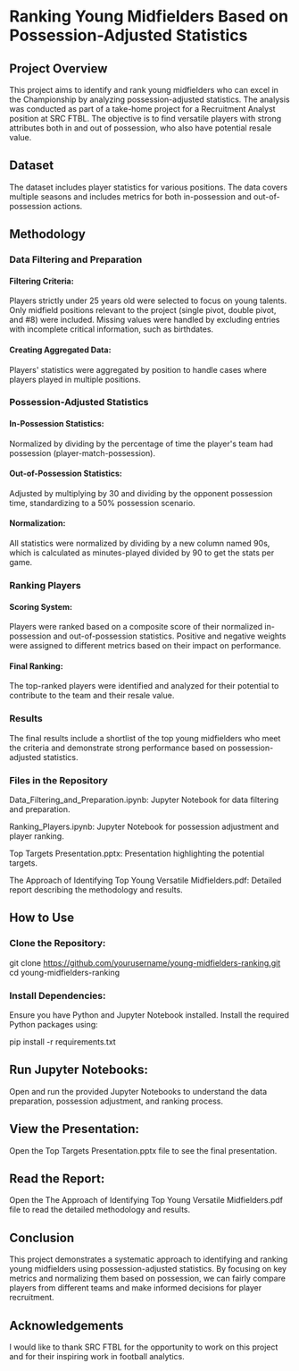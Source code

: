 # Ranking Young Midfielders Based on Possession-Adjusted Statistics
## Project Overview
This project aims to identify and rank young midfielders who can excel in the Championship by analyzing possession-adjusted statistics. The analysis was conducted as part of a take-home project for a Recruitment Analyst position at SRC FTBL. The objective is to find versatile players with strong attributes both in and out of possession, who also have potential resale value.

## Dataset
The dataset includes player statistics for various positions. The data covers multiple seasons and includes metrics for both in-possession and out-of-possession actions.

## Methodology
### Data Filtering and Preparation
#### Filtering Criteria:

Players strictly under 25 years old were selected to focus on young talents.
Only midfield positions relevant to the project (single pivot, double pivot, and #8) were included.
Missing values were handled by excluding entries with incomplete critical information, such as birthdates.
#### Creating Aggregated Data:

Players' statistics were aggregated by position to handle cases where players played in multiple positions.
### Possession-Adjusted Statistics
#### In-Possession Statistics:

Normalized by dividing by the percentage of time the player's team had possession (player-match-possession).
#### Out-of-Possession Statistics:

Adjusted by multiplying by 30 and dividing by the opponent possession time, standardizing to a 50% possession scenario.
#### Normalization:

All statistics were normalized by dividing by a new column named 90s, which is calculated as minutes-played divided by 90 to get the stats per game.
### Ranking Players
#### Scoring System:

Players were ranked based on a composite score of their normalized in-possession and out-of-possession statistics.
Positive and negative weights were assigned to different metrics based on their impact on performance.
#### Final Ranking:

The top-ranked players were identified and analyzed for their potential to contribute to the team and their resale value.
### Results
The final results include a shortlist of the top young midfielders who meet the criteria and demonstrate strong performance based on possession-adjusted statistics.

### Files in the Repository
Data_Filtering_and_Preparation.ipynb: Jupyter Notebook for data filtering and preparation.

Ranking_Players.ipynb: Jupyter Notebook for possession adjustment and player ranking.

Top Targets Presentation.pptx: Presentation highlighting the potential targets.

The Approach of Identifying Top Young Versatile Midfielders.pdf: Detailed report describing the methodology and results.
## How to Use
### Clone the Repository:

git clone https://github.com/yourusername/young-midfielders-ranking.git
cd young-midfielders-ranking

### Install Dependencies:
Ensure you have Python and Jupyter Notebook installed.
Install the required Python packages using:

pip install -r requirements.txt

## Run Jupyter Notebooks:
Open and run the provided Jupyter Notebooks to understand the data preparation, possession adjustment, and ranking process.

## View the Presentation:
Open the Top Targets Presentation.pptx file to see the final presentation.

## Read the Report:
Open the The Approach of Identifying Top Young Versatile Midfielders.pdf file to read the detailed methodology and results.

## Conclusion
This project demonstrates a systematic approach to identifying and ranking young midfielders using possession-adjusted statistics. By focusing on key metrics and normalizing them based on possession, we can fairly compare players from different teams and make informed decisions for player recruitment.

## Acknowledgements
I would like to thank SRC FTBL for the opportunity to work on this project and for their inspiring work in football analytics.